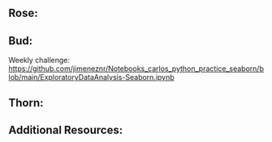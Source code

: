 ## Rose:


## Bud:
Weekly challenge: https://github.com/jimeneznr/Notebooks_carlos_python_practice_seaborn/blob/main/ExploratoryDataAnalysis-Seaborn.ipynb


## Thorn:

## Additional Resources:
